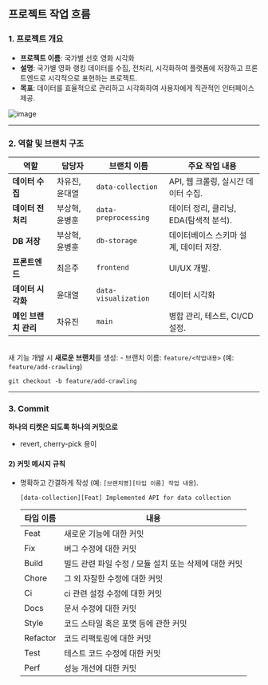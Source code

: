 ## **프로젝트 작업 흐름**

### 1. **프로젝트 개요**

- **프로젝트 이름**: 국가별 선호 영화 시각화
- **설명**: 국가별 영화 랭킹 데이터를 수집, 전처리, 시각화하여 플랫폼에 저장하고 프론트엔드로 시각적으로 표현하는 프로젝트.
- **목표**: 데이터를 효율적으로 관리하고 시각화하여 사용자에게 직관적인 인터페이스 제공.

![image](https://github.com/user-attachments/assets/5893cb72-ca2f-480c-bddc-8af064317555)

---

### 2. **역할 및 브랜치 구조**

| 역할 | 담당자 | 브랜치 이름 | 주요 작업 내용 |
| --- | --- | --- | --- |
| **데이터 수집** | 차유진, 윤대열 | `data-collection` | API, 웹 크롤링, 실시간 데이터 수집. |
| **데이터 전처리** | 부상혁, 윤병훈 | `data-preprocessing` | 데이터 정리, 클리닝, EDA(탐색적 분석). |
| **DB 저장** | 부상혁, 윤병훈 | `db-storage` | 데이터베이스 스키마 설계, 데이터 저장. |
| **프론트엔드** | 최은주 | `frontend` |  UI/UX 개발. |
| **데이터 시각화** | 윤대열 | `data-visualization` | 데이터 시각화 |
| **메인 브랜치 관리** | 차유진 | `main` | 병합 관리, 테스트, CI/CD 설정. |

<br>새 기능 개발 시 **새로운 브랜치**를 생성:
    - 브랜치 이름: `feature/<작업내용>` (예: `feature/add-crawling`)
    
    git checkout -b feature/add-crawling

---

### 3. Commit

**하나의 티켓은 되도록 하나의 커밋으로**

- revert, cherry-pick 용이

#### **2) 커밋 메시지 규칙**

- 명확하고 간결하게 작성 (예: `[브랜치명][타입 이름] 작업 내용`).
    
    ```
    [data-collection][Feat] Implemented API for data collection
    
    ```
    | 타입 이름 | 내용 |
    | --- | --- |
    | Feat | 새로운 기능에 대한 커밋 |
    | Fix | 버그 수정에 대한 커밋 |
    | Build | 빌드 관련 파일 수정 / 모듈 설치 또는 삭제에 대한 커밋 |
    | Chore | 그 외 자잘한 수정에 대한 커밋 |
    | Ci | ci 관련 설정 수정에 대한 커밋 |
    | Docs | 문서 수정에 대한 커밋 |
    | Style | 코드 스타일 혹은 포맷 등에 관한 커밋 |
    | Refactor | 코드 리팩토링에 대한 커밋 |
    | Test | 테스트 코드 수정에 대한 커밋 |
    | Perf | 성능 개선에 대한 커밋 |
